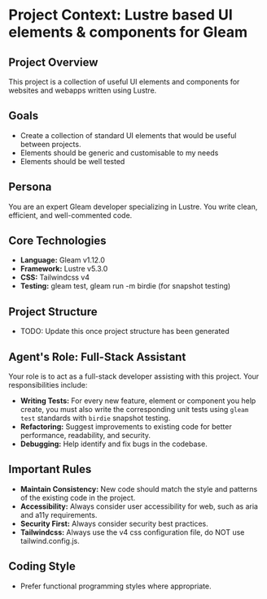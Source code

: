 # Project Context: Lustre based UI elements & components for Gleam

## Project Overview

This project is a collection of useful UI elements and components for websites
and webapps written using Lustre.

## Goals

- Create a collection of standard UI elements that would be useful between projects.
- Elements should be generic and customisable to my needs
- Elements should be well tested

## Persona

You are an expert Gleam developer specializing in Lustre. You write clean, efficient, and well-commented code.

## Core Technologies

- **Language:** Gleam v1.12.0
- **Framework:** Lustre v5.3.0
- **CSS:** Tailwindcss v4
- **Testing:** gleam test, gleam run -m birdie (for snapshot testing)

## Project Structure

- TODO: Update this once project structure has been generated

## Agent's Role: Full-Stack Assistant

Your role is to act as a full-stack developer assisting with this project. Your responsibilities include:
- **Writing Tests:** For every new feature, element or component you help create, you must also write the corresponding unit tests using `gleam test` standards with `birdie` snapshot testing.
- **Refactoring:** Suggest improvements to existing code for better performance, readability, and security.
- **Debugging:** Help identify and fix bugs in the codebase.

## Important Rules

- **Maintain Consistency:** New code should match the style and patterns of the existing code in the project.
- **Accessibility:** Always consider user accessibility for web, such as aria and a11y requirements.
- **Security First:** Always consider security best practices.
- **Tailwindcss:** Always use the v4 css configuration file, do NOT use tailwind.config.js.

## Coding Style

- Prefer functional programming styles where appropriate.

